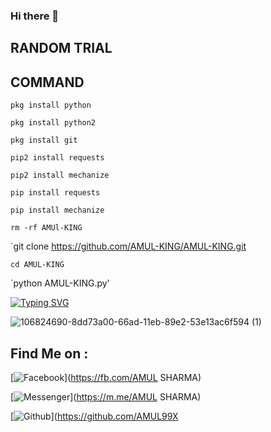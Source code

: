 ### Hi there 👋

<!--
**AMUL-KING/AMUL-KING** is a ✨ _special_ ✨ repository because its `README.md` (this file) appears on your GitHub profile.

Here are some ideas to get you started:

- 🔭 I’m currently working on ...
- 🌱 I’m currently learning ...
- 👯 I’m looking to collaborate on ...
- 🤔 I’m looking for help with ...
- 💬 Ask me about ...
- 📫 How to reach me: ...
- 😄 Pronouns: ...
- ⚡ Fun fact: ...
-->
## RANDOM TRIAL

## COMMAND

`pkg install python`

`pkg install python2`

`pkg install git`

`pip2 install requests`

`pip2 install mechanize`

`pip install requests`

`pip install mechanize`

`rm -rf AMUl-KING `

`git clone https://github.com/AMUL-KING/AMUL-KING.git

`cd AMUL-KING `

`python AMUL-KING.py'

[![Typing SVG](https://readme-typing-svg.herokuapp.com?color=%23F70B10&size=27&lines=+Assalamu+Alaikum+;++It's+Not+Only+Just+Name+,;It's+A+Brand+FB-KING+,,;Thank+You+Everyone+LvuAll)](https://git.io/typing-svg)

![106824690-8dd73a00-66ad-11eb-89e2-53e13ac6f594 (1)](https://user-images.githubusercontent.com/79738922/150628863-e161ecb3-06fe-4656-be20-9122ed533309.gif)

## Find Me on :

[![Facebook](https://img.shields.io/badge/Facebook-green?style=for-the-badge&logo=facebook)](https://fb.com/AMUL SHARMA)

[![Messenger](https://img.shields.io/badge/Chat-Messenger-blue?style=for-the-badge&logo=messenger)](https://m.me/AMUL SHARMA)

[![Github](https://img.shields.io/badge/Github-FB-KINGgreen?style=for-the-badge&logo=github)](https://github.com/AMUL99X

